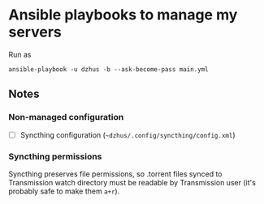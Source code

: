 # Ansible playbooks to manage my servers

Run as

```
ansible-playbook -u dzhus -b --ask-become-pass main.yml
```

## Notes

### Non-managed configuration

- [ ] Syncthing configuration (`~dzhus/.config/syncthing/config.xml`)

### Syncthing permissions

Syncthing preserves file permissions, so .torrent files synced to
Transmission watch directory must be readable by Transmission user
(it's probably safe to make them `a+r`).
